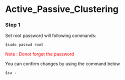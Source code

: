 # Active_Passive_Clustering

### Step 1
Set root password will following commands:
```console
$sudo passwd root
```
<span style="color:red"> Note : Donot forget the password </span>

You can confirm changes by using the command below
```console
$su -
```
